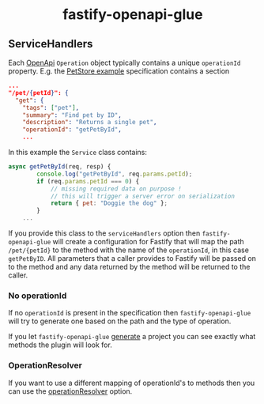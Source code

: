 <h1 align="center">fastify-openapi-glue</h1>

## ServiceHandlers
Each [OpenApi](https://www.openapis.org/) `Operation` object typically contains a unique `operationId` property. E.g. the [PetStore example](examples/petstore/) specification contains a section
```json
...
"/pet/{petId}": {
  "get": {
    "tags": ["pet"],
    "summary": "Find pet by ID",
    "description": "Returns a single pet",
    "operationId": "getPetById",
    ...
```

In this example the `Service` class contains:
```javascript
async getPetById(req, resp) {
		console.log("getPetById", req.params.petId);
		if (req.params.petId === 0) {
			// missing required data on purpose !
			// this will trigger a server error on serialization
			return { pet: "Doggie the dog" };
		}
    ...
```

If you provide this class to the `serviceHandlers` option then `fastify-openapi-glue` will create a configuration for Fastify that will map the path `/pet/{petId}` to the method with the name of the `operationId`, in this case `getPetByID`. All parameters that a caller provides to Fastify will be passed on to the method and any data returned by the method will be returned to the caller. 

### No operationId
If no `operationId` is present in the specification then `fastify-openapi-glue` will try to generate one based on the path and the type of operation.

If you let `fastify-openapi-glue` [generate](../README.md#generator) a project you can see exactly what methods the plugin will look for.

### OperationResolver
If you want to use a different mapping of operationId's to methods then you can use the [operationResolver](operationResolver.md) option.